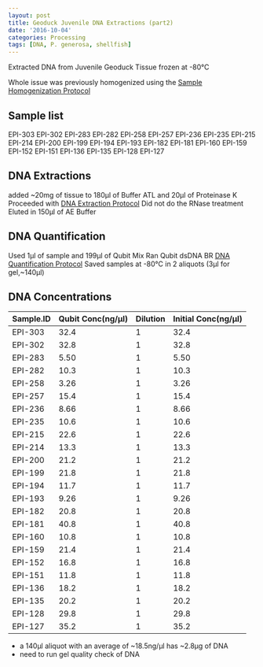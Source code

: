 ```yaml
---
layout: post
title: Geoduck Juvenile DNA Extractions (part2)
date: '2016-10-04'
categories: Processing
tags: [DNA, P. generosa, shellfish]
---
```


Extracted DNA from Juvenile Geoduck Tissue frozen at -80°C


Whole issue was previously homogenized using the [Sample Homogenization Protocol](https://hputnam.github.io/Putnam_Lab_Notebook/Homogenization-N2-protocol/)

## Sample list    
 EPI-303
 EPI-302 
 EPI-283
 EPI-282
 EPI-258
 EPI-257
 EPI-236
 EPI-235
 EPI-215
 EPI-214
 EPI-200
 EPI-199
 EPI-194
 EPI-193 
 EPI-182
 EPI-181
 EPI-160
 EPI-159
 EPI-152
 EPI-151
 EPI-136
 EPI-135
 EPI-128
 EPI-127    

## DNA Extractions 
 added ~20mg of tissue to 180µl of Buffer ATL and 20µl of Proteinase K
 Proceeded with [DNA Extraction Protocol](https://hputnam.github.io/Putnam_Lab_Notebook/DNA-Extraction-Protocol/)
 Did not do the RNase treatment
 Eluted in 150µl of AE Buffer

## DNA Quantification 
 Used 1µl of sample and 199µl of Qubit Mix
 Ran Qubit dsDNA BR [DNA Quantification Protocol](https://hputnam.github.io/Putnam_Lab_Notebook/Qubit_BR_DNA_Protocol/)
 Saved samples at -80°C in 2 aliquots (3µl for gel,~140µl)

## DNA Concentrations  

Sample.ID | Qubit Conc(ng/µl) | Dilution | Initial Conc(ng/µl)
 ---|---|---|---
 EPI-303 | 32.4 | 1 | 32.4
 EPI-302 | 32.8 | 1 | 32.8
 EPI-283 | 5.50 | 1 | 5.50
 EPI-282 | 10.3 | 1 | 10.3
 EPI-258 | 3.26 | 1 | 3.26
 EPI-257 | 15.4 | 1 | 15.4
 EPI-236 | 8.66 | 1 | 8.66
 EPI-235 | 10.6 | 1 | 10.6
 EPI-215 | 22.6 | 1 | 22.6
 EPI-214 | 13.3 | 1 | 13.3
 EPI-200 | 21.2 | 1 | 21.2
 EPI-199 | 21.8 | 1 | 21.8
 EPI-194 | 11.7 | 1 | 11.7
 EPI-193 | 9.26 | 1 | 9.26
 EPI-182 | 20.8 | 1 | 20.8
 EPI-181 | 40.8 | 1 | 40.8
 EPI-160 | 10.8 | 1 | 10.8
 EPI-159 | 21.4 | 1 | 21.4
 EPI-152 | 16.8 | 1 | 16.8
 EPI-151 | 11.8 | 1 | 11.8
 EPI-136 | 18.2 | 1 | 18.2
 EPI-135 | 20.2 | 1 | 20.2
 EPI-128 | 29.8 | 1 | 29.8
 EPI-127 | 35.2 | 1 | 35.2
 
 
 * a 140µl aliquot with an average of ~18.5ng/µl has ~2.8µg of DNA
 * need to run gel quality check of DNA